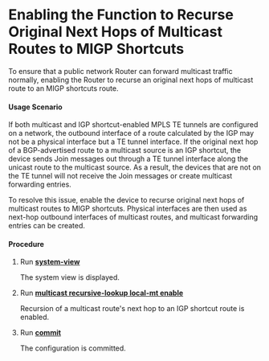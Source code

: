 Enabling the Function to Recurse Original Next Hops of Multicast Routes to MIGP Shortcuts
=========================================================================================

To ensure that a public network Router can forward multicast traffic normally, enabling the Router to recurse an original next hops of multicast route to an MIGP shortcuts route.

#### Usage Scenario

If both multicast and IGP shortcut-enabled MPLS TE tunnels are configured on a network, the outbound interface of a route calculated by the IGP may not be a physical interface but a TE tunnel interface. If the original next hop of a BGP-advertised route to a multicast source is an IGP shortcut, the device sends Join messages out through a TE tunnel interface along the unicast route to the multicast source. As a result, the devices that are not on the TE tunnel will not receive the Join messages or create multicast forwarding entries.

To resolve this issue, enable the device to recurse original next hops of multicast routes to MIGP shortcuts. Physical interfaces are then used as next-hop outbound interfaces of multicast routes, and multicast forwarding entries can be created.


#### Procedure

1. Run [**system-view**](cmdqueryname=system-view)
   
   
   
   The system view is displayed.
2. Run [**multicast recursive-lookup local-mt enable**](cmdqueryname=multicast+recursive-lookup+local-mt+enable)
   
   
   
   Recursion of a multicast route's next hop to an IGP shortcut route is enabled.
3. Run [**commit**](cmdqueryname=commit)
   
   
   
   The configuration is committed.